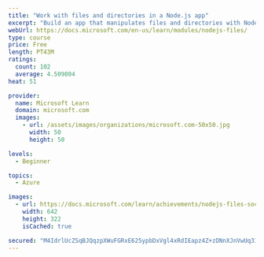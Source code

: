 ```yaml
---
title: "Work with files and directories in a Node.js app"
excerpt: "Build an app that manipulates files and directories with Node.js and JavaScript."
webUrl: https://docs.microsoft.com/en-us/learn/modules/nodejs-files/
type: course
price: Free
length: PT43M
ratings:
  count: 102
  average: 4.509804
heat: 51

provider:
  name: Microsoft Learn
  domain: microsoft.com
  images:
    - url: /assets/images/organizations/microsoft.com-50x50.jpg
      width: 50
      height: 50

levels:
  - Beginner

topics:
  - Azure

images:
  - url: https://docs.microsoft.com/learn/achievements/nodejs-files-social.png
    width: 642
    height: 322
    isCached: true

secured: "M4IdrlUcZSqBJQqzpXWuFGRxE625ypbDxVgl4xRdIEapz4Z+zDNnXJnVwUq31MQu7pvQhL2U8ytCw+f5bVBS3Rbiugz/o8eqiw1fGY7zOv6ngYKNLAUYzoqZKggpH4TwXw1brKmOxwcjDAmnJYr0hQUtnLV5iZT8sqcNLxZVxhRbXW7olVLXC84dka6x3G7fm7cackyUyNj1HZj4R3s+GGXGQX7Xv9Gmz9g9JR0MXv+GkMzk5pr/6Nf+pHpsN/vAEQ/Vis6yPJg6GvZUxUwUtG6eia1IKXhpGOm/asurflVbvR6ql/5lQi6rSol7TGDwVZqSJQqagO/Y1FtPK/ayJD3ANLG77Ycjzqaae4KKX79d6XjGqp0HaxQID/1pxafcaucJIopwPzVLie+UJeXZ16QzxUhbY7ZBPGm+TRurILM=;Nj5JezJ6kBYKErK/oOnnHA=="
---
```


